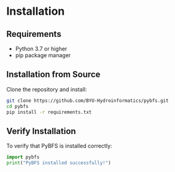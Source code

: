 # Installation

## Requirements

- Python 3.7 or higher
- pip package manager

## Installation from Source

Clone the repository and install:

```bash
git clone https://github.com/BYU-Hydroinformatics/pybfs.git
cd pybfs
pip install -r requirements.txt
```

## Verify Installation

To verify that PyBFS is installed correctly:

```python
import pybfs
print("PyBFS installed successfully!")
```